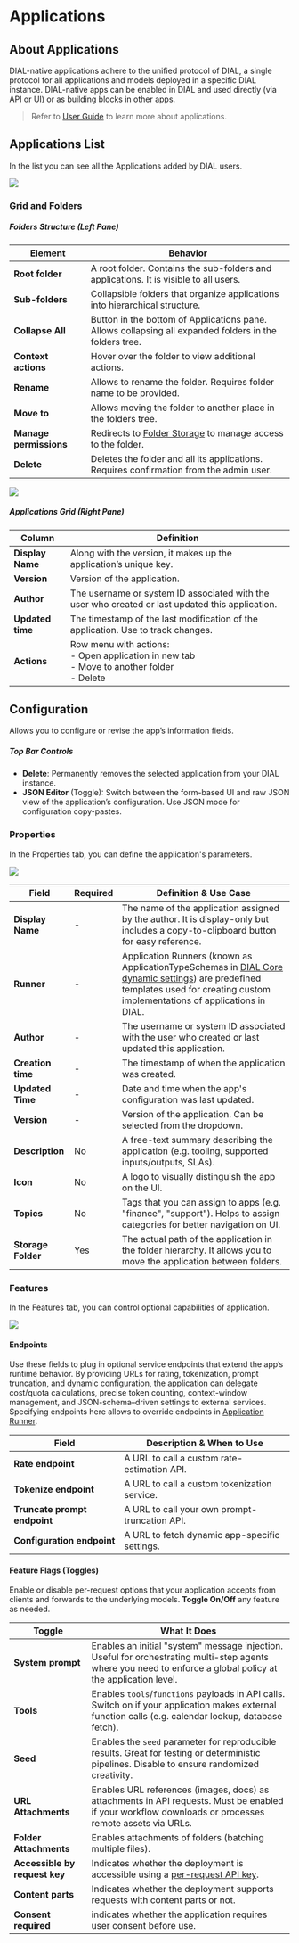 # Applications

## About Applications

DIAL-native applications adhere to the unified protocol of DIAL, a single protocol for all applications and models deployed in a specific DIAL instance. 
DIAL-native apps can be enabled in DIAL and used directly (via API or UI) or as building blocks in other apps.

> Refer to [User Guide](https://docs.dialx.ai/platform/core/apps) to learn more about applications.

## Applications List

In the list you can see all the Applications added by DIAL users.

![ ](img/121.png)

### Grid and Folders

##### Folders Structure (Left Pane)


| Element                | Behavior                                                                                                                    |
|------------------------|-----------------------------------------------------------------------------------------------------------------------------|
| **Root folder**        | A root folder. Contains the sub-folders and applications. It is visible to all users.                                       |
| **Sub-folders**        | Collapsible folders that organize applications into hierarchical structure.                                                 |
| **Collapse All**       | Button in the bottom of Applications pane. Allows collapsing all expanded folders in the folders tree.                      |
| **Context actions**    | Hover over the folder to view additional actions.                                                                           |
| **Rename**             | Allows to rename the folder. Requires folder name to be provided.                                                           |
| **Move to**            | Allows moving the folder to another place in the folders tree.                                                              |
| **Manage permissions** | Redirects to [Folder Storage](/docs/tutorials/3.admin/access-management-folders-storage.md) to manage access to the folder. |
| **Delete**             | Deletes the folder and all its applications. Requires confirmation from the admin user.                                     |

![ ](img/122.png)

##### Applications Grid (Right Pane)

| Column           | Definition                                                                                                |
|------------------|-----------------------------------------------------------------------------------------------------------|
| **Display Name** | Along with the version, it makes up the application’s unique key.                                         |
| **Version**      | Version of the application.                                                                               |
| **Author**       | The username or system ID associated with the user who created or last updated this application.          |
| **Updated time** | The timestamp of the last modification of the application. Use to track changes.                          |
| **Actions**      | Row menu with actions: <br /> - Open application in new tab <br /> - Move to another folder<br />- Delete |


## Configuration

Allows you to configure or revise the app’s information fields.

##### Top Bar Controls

* **Delete**: Permanently removes the selected application from your DIAL instance.
* **JSON Editor** (Toggle): Switch between the form-based UI and raw JSON view of the application’s configuration. Use JSON mode for configuration copy-pastes.

### Properties

In the Properties tab, you can define the application's parameters.

![](img/123.png)

| Field              | Required | Definition & Use Case                                                                                                                                                                                                                                        |
|--------------------|----------|--------------------------------------------------------------------------------------------------------------------------------------------------------------------------------------------------------------------------------------------------------------|
| **Display Name**   | -        | The name of the application assigned by the author. It is display-only but includes a copy-to-clipboard button for easy reference.                                                                                                                           |
| **Runner**         | -        | Application Runners (known as ApplicationTypeSchemas in [DIAL Core dynamic settings]((https://github.com/epam/ai-dial-core?tab=readme-ov-file#dynamic-settings))) are predefined templates used for creating custom implementations of applications in DIAL. |
| **Author**         | -        | The username or system ID associated with the user who created or last updated this application.                                                                                                                                                             |
| **Creation time**  | -        | The timestamp of when the application was created.                                                                                                                                                                                                           |
| **Updated Time**   | -        | Date and time when the app's configuration was last updated.                                                                                                                                                                                                 |
| **Version**        | -        | Version of the application. Can be selected from the dropdown.                                                                                                                                                                                               |
| **Description**    | No       | A free-text summary describing the application (e.g. tooling, supported inputs/outputs, SLAs).                                                                                                                                                               |
| **Icon**           | No       | A logo to visually distinguish the app on the UI.                                                                                                                                                                                                            |
| **Topics**         | No       | Tags that you can assign to apps (e.g. "finance", "support"). Helps to assign categories for better navigation on UI.                                                                                                                                        |
| **Storage Folder** | Yes      | The actual path of the application in the folder hierarchy. It allows you to move the application between folders.                                                                                                                                           |  


### Features

In the Features tab, you can control optional capabilities of application. 

![](img/124.png)

#### Endpoints

Use these fields to plug in optional service endpoints that extend the app’s runtime behavior. 
By providing URLs for rating, tokenization, prompt truncation, and dynamic configuration, the application can delegate cost/quota calculations, precise token counting, context-window management, and JSON-schema–driven settings to external services.
Specifying endpoints here allows to override endpoints in [Application Runner](/docs/tutorials/3.admin/builders-application-runners.md#properties).

| Field                        | Description & When to Use                     |
|------------------------------|-----------------------------------------------|
| **Rate endpoint**            | A URL to call a custom rate-estimation API.   |
| **Tokenize endpoint**        | A URL to call a custom tokenization service.  |
| **Truncate prompt endpoint** | A URL to call your own prompt-truncation API. |
| **Configuration endpoint**   | A URL to fetch dynamic app-specific settings. |

#### Feature Flags (Toggles)

Enable or disable per-request options that your application accepts from clients and forwards to the underlying models. **Toggle On/Off** any feature as needed.

| Toggle                        | What It Does                                                                                                                                                  |
|-------------------------------|---------------------------------------------------------------------------------------------------------------------------------------------------------------|
| **System prompt**             | Enables an initial "system" message injection. Useful for orchestrating multi-step agents where you need to enforce a global policy at the application level. |
| **Tools**                     | Enables `tools`/`functions` payloads in API calls. Switch on if your application makes external function calls (e.g. calendar lookup, database fetch).        |
| **Seed**                      | Enables the `seed` parameter for reproducible results. Great for testing or deterministic pipelines.  Disable to ensure randomized creativity.                |
| **URL Attachments**           | Enables URL references (images, docs) as attachments in API requests. Must be enabled if your workflow downloads or processes remote assets via URLs.         |
| **Folder Attachments**        | Enables attachments of folders (batching multiple files).                                                                                                     |
| **Accessible by request key** | Indicates whether the deployment is accessible using a [per-request API key](/docs/platform/3.core/3.per-request-keys.md).                                    |
| **Content parts**             | Indicates whether the deployment supports requests with content parts or not.                                                                                 |
| **Consent required**          | indicates whether the application requires user consent before use.                                                                                           |
